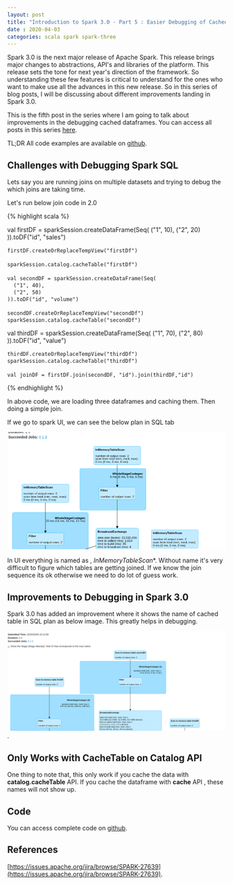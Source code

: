 ```yaml
---
layout: post
title: "Introduction to Spark 3.0 - Part 5 : Easier Debugging of Cached Data Frames"
date : 2020-04-03
categories: scala spark spark-three 
---
```

Spark 3.0 is the next major release of Apache Spark. This release brings major changes to abstractions, API's and libraries of the platform. This release sets the tone for next year's direction of the framework. So understanding these few features is critical to understand for the ones who want to make use all the advances in this new release. So in this series of blog posts, I will be discussing about different improvements landing in Spark 3.0.

This is the fifth post in the series where I am going to talk about improvements in the debugging cached dataframes. You can access all posts in this series [here](/categories/spark-three).

TL;DR All code examples are available on [github](https://github.com/phatak-dev/spark-3.0-examples).

## Challenges with Debugging Spark SQL

Lets say you are running joins on multiple datasets and trying to debug the which joins are taking time. 

Let's run below join code in 2.0

{% highlight scala %}

 val firstDF = sparkSession.createDataFrame(Seq(
      ("1", 10),
      ("2", 20)
    )).toDF("id", "sales")

    firstDF.createOrReplaceTempView("firstDf")

    sparkSession.catalog.cacheTable("firstDf")

    val secondDF = sparkSession.createDataFrame(Seq(
      ("1", 40),
      ("2", 50)
    )).toDF("id", "volume")

    secondDF.createOrReplaceTempView("secondDf")
    sparkSession.catalog.cacheTable("secondDf")

 val thirdDF = sparkSession.createDataFrame(Seq(
      ("1", 70),
      ("2", 80)
    )).toDF("id", "value")

    thirdDF.createOrReplaceTempView("thirdDf")
    sparkSession.catalog.cacheTable("thirdDf")

    val joinDF = firstDF.join(secondDF, "id").join(thirdDF,"id")

{% endhighlight %}

In above code, we are loading three dataframes and caching them. Then doing a simple join.

If we go to spark UI, we can see the below plan in SQL tab

![without name](/images/inmemoryscan/withoutname.png)

In UI everything is named as , *InMemoryTableScan**. Without name it's very difficult to figure which tables are getting joined. If we know the join sequence its ok otherwise we need to do lot of guess work.


## Improvements to Debugging in Spark 3.0

Spark 3.0 has added an improvement where it shows the name of cached table in SQL plan as below image. This greatly helps in debugging.

![with name](/images/inmemoryscan/withname.png).


## Only Works with CacheTable on Catalog API

One thing to note that, this only work if you cache the data with **catalog.cacheTable** API. If you cache the dataframe with **cache** API , these names will not show up.

## Code

You can access complete code on [github](https://github.com/phatak-dev/spark-3.0-examples/blob/master/src/main/scala/com/madhukaraphatak/spark/sql/InMemoryTableScanExample.scala).

## References

[https://issues.apache.org/jira/browse/SPARK-27639](https://issues.apache.org/jira/browse/SPARK-27639).


